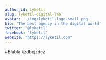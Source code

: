 ```yaml
---
author_id: Lyketil
slug: lyketil-digital-lab
avatar: './img/lyketil-logo-small.png'
bio: 'The best agency in the digital world'
twitter: "@lyketil"
facebook: "lyketil"
website: "https://lyketil.com"
---
```


#Blabla 
kzdbcjzdcz